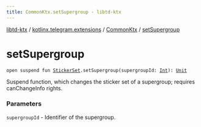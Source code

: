 ```yaml
---
title: CommonKtx.setSupergroup - libtd-ktx
---
```


[libtd-ktx](../../index.html) / [kotlinx.telegram.extensions](../index.html) / [CommonKtx](index.html) / [setSupergroup](./set-supergroup.html)

# setSupergroup

`open suspend fun `[`StickerSet`](https://tdlibx.github.io/td/docs/org/drinkless/td/libcore/telegram/TdApi.StickerSet.html)`.setSupergroup(supergroupId: `[`Int`](https://kotlinlang.org/api/latest/jvm/stdlib/kotlin/-int/index.html)`): `[`Unit`](https://kotlinlang.org/api/latest/jvm/stdlib/kotlin/-unit/index.html)

Suspend function, which changes the sticker set of a supergroup; requires canChangeInfo rights.

### Parameters

`supergroupId` - Identifier of the supergroup.